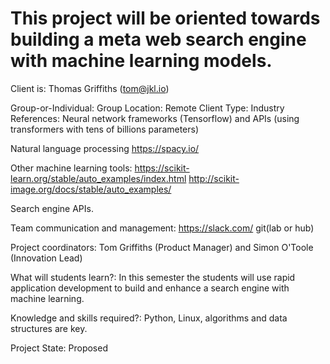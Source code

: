 # This project will be oriented towards building a meta web search engine with machine learning models.

Client is: Thomas Griffiths (tom@jkl.io)

Group-or-Individual: Group
Location: Remote
Client Type: Industry
References:
Neural network frameworks (Tensorflow) and APIs (using transformers with tens of billions parameters)

Natural language processing
https://spacy.io/

Other machine learning tools:
https://scikit-learn.org/stable/auto_examples/index.html
http://scikit-image.org/docs/stable/auto_examples/

Search engine APIs.

Team communication and management:
https://slack.com/
git(lab or hub)

Project coordinators: Tom Griffiths (Product Manager) and Simon O'Toole (Innovation Lead)

What will students learn?:
In this semester the students will use rapid application development to build and enhance a search engine with machine learning.

Knowledge and skills required?:
Python, Linux, algorithms and data structures are key.

Project State: Proposed

